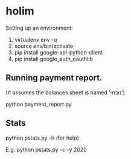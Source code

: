 # holim

Setting up an environment:
1. virtualenv env -q
2. source env/bin/activate
3. pip install google-api-python-client
4. pip install google_auth_oauthlib

## Running payment report.
(It assumes the balances sheet is named 'נוכחי')

python payment_report.py

## Stats

python pstats.py -h  (for help)

E.g. python pstats.py  -c -y 2020
